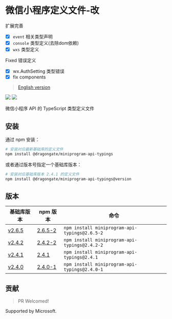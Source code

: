 # 微信小程序定义文件-改

扩展完善

* [x] `event` 相关类型声明
* [x] `console` 类型定义(去除dom依赖)
* [x] `wxs` 类型定义 

Fixed 错误定义
* [x] wx.AuthSetting 类型错误
* [x] fix components

> [English version](./README-en.md)

[![](https://img.shields.io/npm/v/@dragongate/miniprogram-api-typings.svg?style=flat)](https://www.npmjs.com/package/miniprogram-api-typings)
[![](https://img.shields.io/github/license/wechat-miniprogram/api-typings.svg)](https://github.com/wechat-miniprogram/miniprogram-api-typings)

微信小程序 API 的 TypeScript 类型定义文件

## 安装

通过 npm 安装：
```bash
# 安装对应最新基础库的定义文件
npm install @dragongate/miniprogram-api-typings
```

或者通过版本号指定一个基础库版本：
```bash
# 安装对应基础库版本 2.4.1 的定义文件
npm install @dragongate/miniprogram-api-typings@version
```


## 版本

基础库版本|npm 版本|命令
-|-|-
[v2.6.5](https://developers.weixin.qq.com/miniprogram/dev/framework/release.html#v265-20190402) | [2.6.5-2](https://www.npmjs.com/package/miniprogram-api-typings/v/2.6.5-2) | `npm install miniprogram-api-typings@2.6.5-2`
[v2.4.2](https://developers.weixin.qq.com/miniprogram/dev/framework/release.html#v242-20181204)|[2.4.2-2](https://www.npmjs.com/package/miniprogram-api-typings/v/2.4.2-2)|`npm install miniprogram-api-typings@2.4.2-2`
[v2.4.1](https://developers.weixin.qq.com/miniprogram/dev/framework/release.html#v241-20181121)|[2.4.1](https://www.npmjs.com/package/miniprogram-api-typings/v/2.4.1)|`npm install miniprogram-api-typings@2.4.1`
[v2.4.0](https://developers.weixin.qq.com/miniprogram/dev/framework/release.html#v240-20181105)|[2.4.0-1](https://www.npmjs.com/package/miniprogram-api-typings/v/2.4.0-1)|`npm install miniprogram-api-typings@2.4.0-1`


## 贡献

> PR Welcomed!

Supported by Microsoft.
